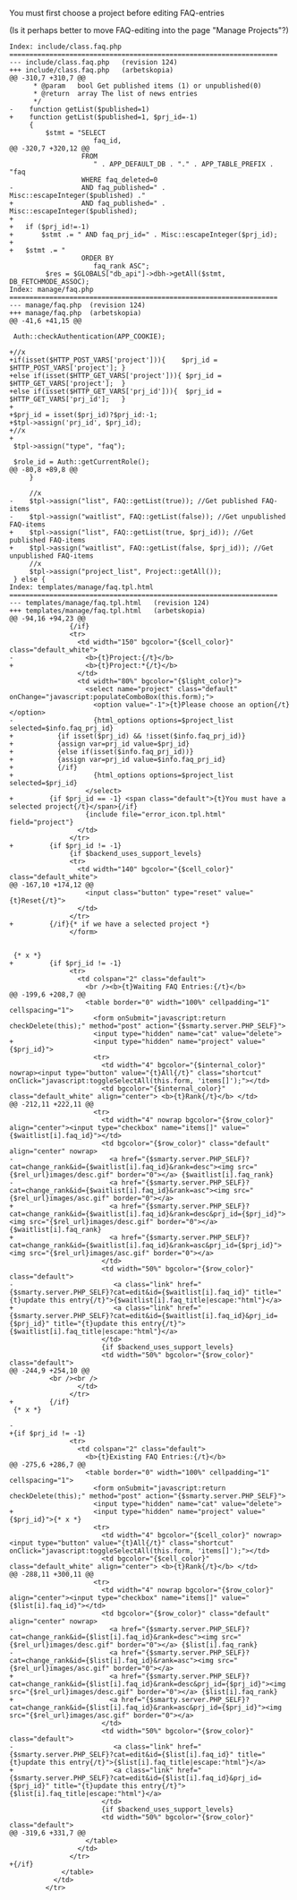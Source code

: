 You must first choose a project before editing FAQ-entries

(Is it perhaps better to move FAQ-editing into the page "Manage Projects"?)

    Index: include/class.faq.php
    ===================================================================
    --- include/class.faq.php   (revision 124)
    +++ include/class.faq.php   (arbetskopia)
    @@ -310,7 +310,7 @@
          * @param   bool Get published items (1) or unpublished(0)
          * @return  array The list of news entries
          */
    -    function getList($published=1)
    +    function getList($published=1, $prj_id=-1)
         {
             $stmt = "SELECT
                         faq_id,
    @@ -320,7 +320,12 @@
                      FROM
                         " . APP_DEFAULT_DB . "." . APP_TABLE_PREFIX . "faq
                      WHERE faq_deleted=0
    -                 AND faq_published=" . Misc::escapeInteger($published) ."
    +                 AND faq_published=" . Misc::escapeInteger($published);
    +
    +   if ($prj_id!=-1)
    +       $stmt .= " AND faq_prj_id=" . Misc::escapeInteger($prj_id);
    +
    +   $stmt .= "
                      ORDER BY
                         faq_rank ASC";
             $res = $GLOBALS["db_api"]->dbh->getAll($stmt, DB_FETCHMODE_ASSOC);
    Index: manage/faq.php
    ===================================================================
    --- manage/faq.php  (revision 124)
    +++ manage/faq.php  (arbetskopia)
    @@ -41,6 +41,15 @@

     Auth::checkAuthentication(APP_COOKIE);

    +//x
    +if(isset($HTTP_POST_VARS['project'])){    $prj_id = $HTTP_POST_VARS['project']; }
    +else if(isset($HTTP_GET_VARS['project'])){ $prj_id = $HTTP_GET_VARS['project'];  }
    +else if(isset($HTTP_GET_VARS['prj_id'])){  $prj_id = $HTTP_GET_VARS['prj_id'];   }
    +
    +$prj_id = isset($prj_id)?$prj_id:-1;
    +$tpl->assign('prj_id', $prj_id);
    +//x
    +
     $tpl->assign("type", "faq");

     $role_id = Auth::getCurrentRole();
    @@ -80,8 +89,8 @@
         }

         //x
    -    $tpl->assign("list", FAQ::getList(true)); //Get published FAQ-items
    -    $tpl->assign("waitlist", FAQ::getList(false)); //Get unpublished FAQ-items
    +    $tpl->assign("list", FAQ::getList(true, $prj_id)); //Get published FAQ-items
    +    $tpl->assign("waitlist", FAQ::getList(false, $prj_id)); //Get unpublished FAQ-items
         //x
         $tpl->assign("project_list", Project::getAll());
     } else {
    Index: templates/manage/faq.tpl.html
    ===================================================================
    --- templates/manage/faq.tpl.html   (revision 124)
    +++ templates/manage/faq.tpl.html   (arbetskopia)
    @@ -94,16 +94,23 @@
                   {/if}
                   <tr>
                     <td width="150" bgcolor="{$cell_color}" class="default_white">
    -                  <b>{t}Project:{/t}</b>
    +                  <b>{t}Project:*{/t}</b>
                     </td>
                     <td width="80%" bgcolor="{$light_color}">
                       <select name="project" class="default" onChange="javascript:populateComboBox(this.form);">
                         <option value="-1">{t}Please choose an option{/t}</option>
    -                    {html_options options=$project_list selected=$info.faq_prj_id}
    +           {if isset($prj_id) && !isset($info.faq_prj_id)}
    +           {assign var=prj_id value=$prj_id}
    +           {else if(isset($info.faq_prj_id))}
    +           {assign var=prj_id value=$info.faq_prj_id}
    +           {/if}
    +                    {html_options options=$project_list selected=$prj_id}
                       </select>
    +         {if $prj_id == -1} <span class="default">{t}You must have a selected project{/t}</span>{/if}
                       {include file="error_icon.tpl.html" field="project"}
                     </td>
                   </tr>
    +         {if $prj_id != -1}
                   {if $backend_uses_support_levels}
                   <tr>
                     <td width="140" bgcolor="{$cell_color}" class="default_white">
    @@ -167,10 +174,12 @@
                       <input class="button" type="reset" value="{t}Reset{/t}">
                     </td>
                   </tr>
    +         {/if}{* if we have a selected project *}
                   </form>


     {* x *}
    +         {if $prj_id != -1}
                   <tr>
                     <td colspan="2" class="default">
                       <br /><b>{t}Waiting FAQ Entries:{/t}</b>
    @@ -199,6 +208,7 @@
                       <table border="0" width="100%" cellpadding="1" cellspacing="1">
                         <form onSubmit="javascript:return checkDelete(this);" method="post" action="{$smarty.server.PHP_SELF}">
                         <input type="hidden" name="cat" value="delete">
    +                    <input type="hidden" name="project" value="{$prj_id}">
                         <tr>
                           <td width="4" bgcolor="{$internal_color}" nowrap><input type="button" value="{t}All{/t}" class="shortcut" onClick="javascript:toggleSelectAll(this.form, 'items[]');"></td>
                           <td bgcolor="{$internal_color}" class="default_white" align="center"> <b>{t}Rank{/t}</b> </td>
    @@ -212,11 +222,11 @@
                         <tr>
                           <td width="4" nowrap bgcolor="{$row_color}" align="center"><input type="checkbox" name="items[]" value="{$waitlist[i].faq_id}"></td>
                           <td bgcolor="{$row_color}" class="default" align="center" nowrap>
    -                        <a href="{$smarty.server.PHP_SELF}?cat=change_rank&id={$waitlist[i].faq_id}&rank=desc"><img src="{$rel_url}images/desc.gif" border="0"></a> {$waitlist[i].faq_rank}
    -                        <a href="{$smarty.server.PHP_SELF}?cat=change_rank&id={$waitlist[i].faq_id}&rank=asc"><img src="{$rel_url}images/asc.gif" border="0"></a>
    +                        <a href="{$smarty.server.PHP_SELF}?cat=change_rank&id={$waitlist[i].faq_id}&rank=desc&prj_id={$prj_id}"><img src="{$rel_url}images/desc.gif" border="0"></a> {$waitlist[i].faq_rank}
    +                        <a href="{$smarty.server.PHP_SELF}?cat=change_rank&id={$waitlist[i].faq_id}&rank=asc&prj_id={$prj_id}"><img src="{$rel_url}images/asc.gif" border="0"></a>
                           </td>
                           <td width="50%" bgcolor="{$row_color}" class="default">
    -                         <a class="link" href="{$smarty.server.PHP_SELF}?cat=edit&id={$waitlist[i].faq_id}" title="{t}update this entry{/t}">{$waitlist[i].faq_title|escape:"html"}</a>
    +                         <a class="link" href="{$smarty.server.PHP_SELF}?cat=edit&id={$waitlist[i].faq_id}&prj_id={$prj_id}" title="{t}update this entry{/t}">{$waitlist[i].faq_title|escape:"html"}</a>
                           </td>
                           {if $backend_uses_support_levels}
                           <td width="50%" bgcolor="{$row_color}" class="default">
    @@ -244,9 +254,10 @@
              <br /><br />
                     </td>
                   </tr>
    +         {/if}
     {* x *}

    -
    +{if $prj_id != -1}
                   <tr>
                     <td colspan="2" class="default">
                       <b>{t}Existing FAQ Entries:{/t}</b>
    @@ -275,6 +286,7 @@
                       <table border="0" width="100%" cellpadding="1" cellspacing="1">
                         <form onSubmit="javascript:return checkDelete(this);" method="post" action="{$smarty.server.PHP_SELF}">
                         <input type="hidden" name="cat" value="delete">
    +                    <input type="hidden" name="project" value="{$prj_id}">{* x *}
                         <tr>
                           <td width="4" bgcolor="{$cell_color}" nowrap><input type="button" value="{t}All{/t}" class="shortcut" onClick="javascript:toggleSelectAll(this.form, 'items[]');"></td>
                           <td bgcolor="{$cell_color}" class="default_white" align="center"> <b>{t}Rank{/t}</b> </td>
    @@ -288,11 +300,11 @@
                         <tr>
                           <td width="4" nowrap bgcolor="{$row_color}" align="center"><input type="checkbox" name="items[]" value="{$list[i].faq_id}"></td>
                           <td bgcolor="{$row_color}" class="default" align="center" nowrap>
    -                        <a href="{$smarty.server.PHP_SELF}?cat=change_rank&id={$list[i].faq_id}&rank=desc"><img src="{$rel_url}images/desc.gif" border="0"></a> {$list[i].faq_rank}
    -                        <a href="{$smarty.server.PHP_SELF}?cat=change_rank&id={$list[i].faq_id}&rank=asc"><img src="{$rel_url}images/asc.gif" border="0"></a>
    +                        <a href="{$smarty.server.PHP_SELF}?cat=change_rank&id={$list[i].faq_id}&rank=desc&prj_id={$prj_id}"><img src="{$rel_url}images/desc.gif" border="0"></a> {$list[i].faq_rank}
    +                        <a href="{$smarty.server.PHP_SELF}?cat=change_rank&id={$list[i].faq_id}&rank=asc&prj_id={$prj_id}"><img src="{$rel_url}images/asc.gif" border="0"></a>
                           </td>
                           <td width="50%" bgcolor="{$row_color}" class="default">
    -                         <a class="link" href="{$smarty.server.PHP_SELF}?cat=edit&id={$list[i].faq_id}" title="{t}update this entry{/t}">{$list[i].faq_title|escape:"html"}</a>
    +                         <a class="link" href="{$smarty.server.PHP_SELF}?cat=edit&id={$list[i].faq_id}&prj_id={$prj_id}" title="{t}update this entry{/t}">{$list[i].faq_title|escape:"html"}</a>
                           </td>
                           {if $backend_uses_support_levels}
                           <td width="50%" bgcolor="{$row_color}" class="default">
    @@ -319,6 +331,7 @@
                       </table>
                     </td>
                   </tr>
    +{/if}
                 </table>
               </td>
             </tr>
